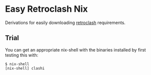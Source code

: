 # Easy Retroclash Nix

Derivations for easily downloading [retroclash](https://gergo.erdi.hu/retroclash/) requirements.

## Trial

You can get an appropriate nix-shell with the binaries installed by first testing this with:

```
$ nix-shell
[nix-shell] clashi
```
